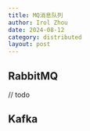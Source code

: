 ```yaml
---
title: MQ消息队列
author: Irol Zhou
date: 2024-08-12
category: distributed
layout: post
---
```


## RabbitMQ

// todo

## Kafka

